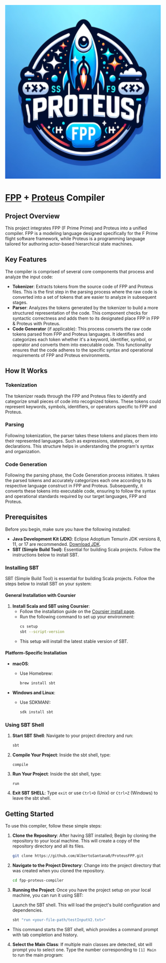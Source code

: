 <p align="center">
  <img width="560" height="560" src="FPPProteusLogo.png">

# [FPP](https://github.com/nasa/fpp) + [Proteus](https://github.com/csun-tavlab/proteus) Compiler

## Project Overview

This project integrates FPP (F Prime Prime) and Proteus into a unified compiler. FPP is a modeling language designed specifically for the F Prime flight software framework, while Proteus is a programming language tailored for authoring actor-based hierarchical state machines.

## Key Features

The compiler is comprised of several core components that process and analyze the input code:

- **Tokenizer**: Extracts tokens from the source code of FPP and Proteus files. This is the first step in the parsing process where the raw code is converted into a set of tokens that are easier to analyze in subsequent stages.
- **Parser**: Analyzes the tokens generated by the tokenizer to build a more structured representation of the code. This component checks for syntactic correctness and adds them to its designated place FPP in FPP & Proteus with Proteus.
- **Code Generator** (if applicable): This process converts the raw code tokens parsed from FPP and Proteus languages. It identifies and categorizes each token whether it's a keyword, identifier, symbol, or operator and converts them into executable code. This functionality ensures that the code adheres to the specific syntax and operational requirements of FPP and Proteus environments.

## How It Works

### Tokenization

The tokenizer reads through the FPP and Proteus files to identify and categorize small pieces of code into recognized tokens. These tokens could represent keywords, symbols, identifiers, or operators specific to FPP and Proteus.

### Parsing

Following tokenization, the parser takes these tokens and places them into their represented languages. Such as expressions, statements, or declarations. This structure helps in understanding the program's syntax and organization.

### Code Generation

Following the parsing phase, the Code Generation process initiates. It takes the parsed tokens and accurately categorizes each one according to its respective language construct in FPP and Proteus. Subsequently, it converts these tokens into executable code, ensuring to follow the syntax and operational standards required by our target languages, FPP and Proteus.

## Prerequisites

Before you begin, make sure you have the following installed:
- **Java Development Kit (JDK)**: Eclipse Adoptium Temurin JDK versions 8, 11, or 17 are recommended. [Download JDK](https://adoptium.net/).
- **SBT (Simple Build Tool)**:
Essential for building Scala projects. Follow the instructions below to install SBT.


### Installing SBT

SBT (Simple Build Tool) is essential for building Scala projects. Follow the steps below to install SBT on your system:

#### General Installation with Coursier

1. **Install Scala and SBT using Coursier**:
   - Follow the installation guide on the [Coursier install page](https://get-coursier.io/docs/cli-installation).
   - Run the following command to set up your environment:
     ```bash
     cs setup
     sbt --script-version
     ```
   - This setup will install the latest stable version of SBT.

#### Platform-Specific Installation

- **macOS**:
  - Use Homebrew:
    ```bash
    brew install sbt
    ```

- **Windows and Linux**:
  - Use SDKMAN!:
    ```bash
    sdk install sbt
    ```

### Using SBT Shell

1. **Start SBT Shell**:
   Navigate to your project directory and run:
   ```bash
   sbt
2. **Compile Your Project**:
   Inside the sbt shell, type: 
   ```
   compile
     ```
3. **Run Your Project**: 
Inside the sbt shell, type: 
   ```
   run
     ```
4. **Exit SBT SHELL**:
Type `exit` or use `Ctrl+D` (Unix) or `Ctrl+Z` (Windows) to leave the sbt shell.


## Getting Started

To use this compiler, follow these simple steps:

1. **Clone the Repository**:
   After having SBT installed; Begin by cloning the repository to your local machine. This will create a copy of the repository directory and all its files.
   ```bash
   git clone https://github.com/AlbertoSantana0/ProteusFPP.git
      ```

2. **Navigate to the Project Directory**:
Change into the project directory that was created when you cloned the repository.
   ```bash
   cd fpp-proteus-compiler

3. **Running the Project**:
Once you have the project setup on your local machine, you can run it using SBT:

   Launch the SBT shell. This will load the project's build configuration and dependencies.

   ```bash
   sbt "run <your-file-path/testInputV2.txt>"

- This command starts the SBT shell, which provides a command prompt with tab completion and history.

4. **Select the Main Class**: If multiple main classes are detected, sbt will prompt you to select one. Type the number corresponding to `[1] Main` to run the main program:
   


